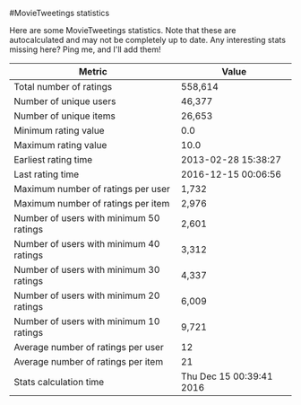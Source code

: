 #MovieTweetings statistics

Here are some MovieTweetings statistics. Note that these are autocalculated and may not be completely up to date. Any interesting stats missing here? Ping me, and I'll add them!

Metric | Value
--- | ---
Total number of ratings                 | 558,614
Number of unique users                  | 46,377
Number of unique items                  | 26,653
Minimum rating value                    | 0.0
Maximum rating value                    | 10.0
Earliest rating time                    | 2013-02-28 15:38:27
Last rating time                        | 2016-12-15 00:06:56
Maximum number of ratings per user      | 1,732
Maximum number of ratings per item      | 2,976
Number of users with minimum 50 ratings | 2,601
Number of users with minimum 40 ratings | 3,312
Number of users with minimum 30 ratings | 4,337
Number of users with minimum 20 ratings | 6,009
Number of users with minimum 10 ratings | 9,721
Average number of ratings per user      | 12
Average number of ratings per item      | 21
Stats calculation time                  | Thu Dec 15 00:39:41 2016


